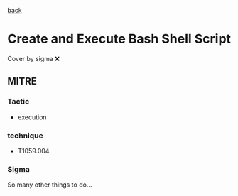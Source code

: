 [back](../index.md)
# Create and Execute Bash Shell Script
Cover by sigma :x: 

## MITRE
### Tactic
  - execution

### technique
  - T1059.004

### Sigma

 So many other things to do...